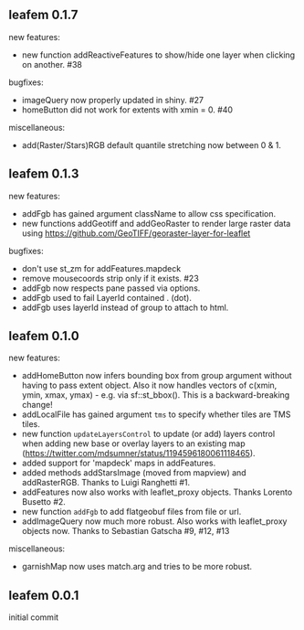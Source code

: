 ## leafem 0.1.7

new features:

  * new function addReactiveFeatures to show/hide one layer when clicking on another. #38
  
bugfixes:

  * imageQuery now properly updated in shiny. #27
  * homeButton did not work for extents with xmin = 0. #40
  
miscellaneous:

  * add(Raster/Stars)RGB default quantile stretching now between 0 & 1.


## leafem 0.1.3

new features:

  * addFgb has gained argument className to allow css specification.
  * new functions addGeotiff and addGeoRaster to render large raster data using https://github.com/GeoTIFF/georaster-layer-for-leaflet

bugfixes:
  
  * don't use st_zm for addFeatures.mapdeck
  * remove mousecoords strip only if it exists. #23
  * addFgb now respects pane passed via options.
  * addFgb used to fail LayerId contained . (dot).
  * addFgb uses layerId instead of group to attach to html.

## leafem 0.1.0

new features:

  * addHomeButton now infers bounding box from group argument without having to pass extent object. Also it now handles vectors of c(xmin, ymin, xmax, ymax) - e.g. via sf::st_bbox(). This is a backward-breaking change!
  * addLocalFile has gained argument `tms` to specify whether tiles are TMS tiles.
  * new function `updateLayersControl` to update (or add) layers control when adding new base or overlay layers to an existing map (https://twitter.com/mdsumner/status/1194596180061118465).
  * added support for 'mapdeck' maps in addFeatures.
  * added methods addStarsImage (moved from mapview) and addRasterRGB. Thanks to Luigi Ranghetti #1.
  * addFeatures now also works with leaflet_proxy objects. Thanks Lorento Busetto #2.
  * new function `addFgb` to add flatgeobuf files from file or url.
  * addImageQuery now much more robust. Also works with leaflet_proxy objects now. Thanks to Sebastian Gatscha #9, #12, #13
  
miscellaneous:

  * garnishMap now uses match.arg and tries to be more robust.

## leafem 0.0.1

initial commit
